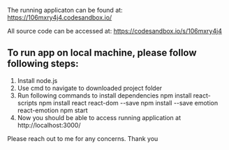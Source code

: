 The running applicaton can be found at:
https://106mxry4j4.codesandbox.io/

All source code can be accessed at:
https://codesandbox.io/s/106mxry4j4



To run app on local machine, please follow following steps:
-------------------------------------------
1. Install node.js
2. Use cmd to navigate to downloaded project folder
3. Run following commands to install dependencies
    npm install react-scripts
    npm install react react-dom --save
    npm install --save emotion react-emotion
    npm start
4. Now you should be able to access running application at http://localhost:3000/



Please reach out to me for any concerns. Thank you